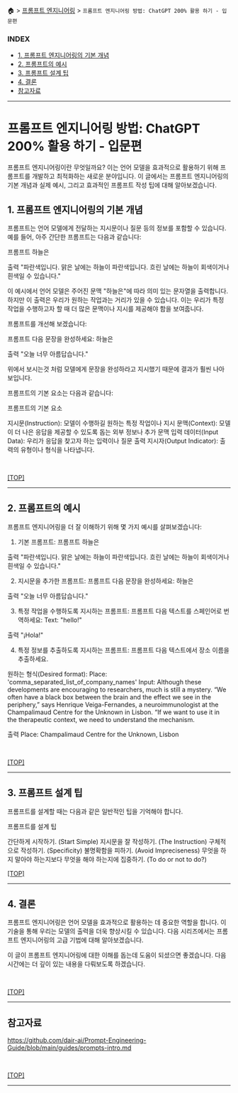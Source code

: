🏠 > [프롬프트 엔지니어링](../) > `프롬프트 엔지니어링 방법: ChatGPT 200% 활용 하기 - 입문편`

### INDEX

- [1. 프롬프트 엔지니어링의 기본 개념](#1-프롬프트-엔지니어링의-기본-개념)
- [2. 프롬프트의 예시](#2-프롬프트의-예시)
- [3. 프롬프트 설계 팁](#3-프롬프트-설계-팁)
- [4. 결론](#4-결론)
- [참고자료](#참고자료) 

---
# 프롬프트 엔지니어링 방법: ChatGPT 200% 활용 하기 - 입문편
프롬프트 엔지니어링이란 무엇일까요? 이는 언어 모델을 효과적으로 활용하기 위해 프롬프트를 개발하고 최적화하는 새로운 분야입니다. 이 글에서는 프롬프트 엔지니어링의 기본 개념과 실제 예시, 그리고 효과적인 프롬프트 작성 팁에 대해 알아보겠습니다.

## 1. 프롬프트 엔지니어링의 기본 개념
프롬프트는 언어 모델에게 전달하는 지시문이나 질문 등의 정보를 포함할 수 있습니다. 예를 들어, 아주 간단한 프롬프트는 다음과 같습니다:

프롬프트
하늘은

출력
"파란색입니다. 맑은 날에는 하늘이 파란색입니다. 흐린 날에는 하늘이 회색이거나 흰색일 수 있습니다."

이 예시에서 언어 모델은 주어진 문맥 "하늘은"에 따라 의미 있는 문자열을 출력합니다. 하지만 이 출력은 우리가 원하는 작업과는 거리가 있을 수 있습니다. 이는 우리가 특정 작업을 수행하고자 할 때 더 많은 문맥이나 지시를 제공해야 함을 보여줍니다.

프롬프트를 개선해 보겠습니다:

프롬프트
다음 문장을 완성하세요: 하늘은

출력
"오늘 너무 아름답습니다."

위에서 보시는것 처럼 모델에게 문장을 완성하라고 지시했기 때문에 결과가 훨씬 나아 보입니다.

프롬프트의 기본 요소는 다음과 같습니다:

프롬프트의 기본 요소

지시문(Instruction): 모델이 수행하길 원하는 특정 작업이나 지시
문맥(Context): 모델이 더 나은 응답을 제공할 수 있도록 돕는 외부 정보나 추가 문맥
입력 데이터(Input Data): 우리가 응답을 찾고자 하는 입력이나 질문
출력 지시자(Output Indicator): 출력의 유형이나 형식을 나타냅니다.

<br/>

[[TOP]](#index)

---
## 2. 프롬프트의 예시
프롬프트 엔지니어링을 더 잘 이해하기 위해 몇 가지 예시를 살펴보겠습니다:

1) 기본 프롬프트:
프롬프트
하늘은

출력
"파란색입니다. 맑은 날에는 하늘이 파란색입니다. 흐린 날에는 하늘이 회색이거나 흰색일 수 있습니다."

2) 지시문을 추가한 프롬프트:
프롬프트
다음 문장을 완성하세요: 하늘은

출력
"오늘 너무 아름답습니다."

3) 특정 작업을 수행하도록 지시하는 프롬프트:
프롬프트
다음 텍스트를 스페인어로 번역하세요: Text: "hello!"

출력
"¡Hola!"

4) 특정 정보를 추출하도록 지시하는 프롬프트:
프롬프트
다음 텍스트에서 장소 이름을 추출하세요.

원하는 형식(Desired format):
Place: 'comma_separated_list_of_company_names'
Input:
Although these developments are encouraging to researchers, much is still a mystery. “We often have a black box between the brain and the effect we see in the periphery,” says Henrique Veiga-Fernandes, a neuroimmunologist at the Champalimaud Centre for the Unknown in Lisbon. “If we want to use it in the therapeutic context, we need to understand the mechanism.

출력
Place: Champalimaud Centre for the Unknown, Lisbon

<br/>

[[TOP]](#index)

---
## 3. 프롬프트 설계 팁
프롬프트를 설계할 때는 다음과 같은 일반적인 팁을 기억해야 합니다.

프롬프트를 설계 팁

간단하게 시작하기. (Start Simple)
지시문을 잘 작성하기. (The Instruction)
구체적으로 작성하기. (Specificity)
불명확함을 피하기. (Avoid Impreciseness)
무엇을 하지 말아야 하는지보다 무엇을 해야 하는지에 집중하기. (To do or not to do?)
<br/>

[[TOP]](#index)

---
## 4. 결론
프롬프트 엔지니어링은 언어 모델을 효과적으로 활용하는 데 중요한 역할을 합니다. 이 기술을 통해 우리는 모델의 출력을 더욱 향상시킬 수 있습니다. 다음 시리즈에서는 프롬프트 엔지니어링의 고급 기법에 대해 알아보겠습니다.

이 글이 프롬프트 엔지니어링에 대한 이해를 돕는데 도움이 되셨으면 좋겠습니다. 다음 시간에는 더 깊이 있는 내용을 다뤄보도록 하겠습니다.

<br/>

[[TOP]](#index)

---
## 참고자료

https://github.com/dair-ai/Prompt-Engineering-Guide/blob/main/guides/prompts-intro.md

<br/>

[[TOP]](#index)

---